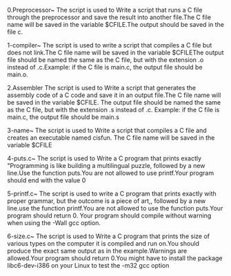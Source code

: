 0.Preprocessor~
The script is used to Write a script that runs a C file through the preprocessor and save the result into another file.The C file name will be saved in the variable $CFILE.The output should be saved in the file c.

1-compiler~
The script is used to write a script that compiles a C file but does not link.The C file name will be saved in the variable $CFILEThe output file should be named the same as the C file, but with the extension .o instead of .c.Example: if the C file is main.c, the output file should be main.o.

2.Assembler 
The script is used to Write a script that generates the assembly code of a C code and save it in an output file.The C file name will be saved in the variable $CFILE. The output file should be named the same as the C file, but with the extension .s instead of .c. 
Example: if the C file is main.c, the output file should be main.s

3-name~
The script is used to Write a script that compiles a C file and creates an executable named cisfun.
The C file name will be saved in the variable $CFILE

4-puts.c~
The script is used to Write a C program that prints exactly "Programming is like building a multilingual puzzle, followed by a new line.Use the function puts.You are not allowed to use printf.Your program should end with the value 0

5-printf.c~
The script is used to write a C program that prints exactly with proper grammar, but the outcome is a piece of art,, followed by a new line.use the function printf.You are not allowed to use the function puts.Your program should return 0. Your program should compile without warning when using the -Wall gcc option.

6-size.c~
The script is used to Write a C program that prints the size of various types on the computer it is compiled and run on.You should produce the exact same output as in the example.Warnings are allowed.Your program should return 0.You might have to install the package libc6-dev-i386 on your Linux to test the -m32 gcc option






